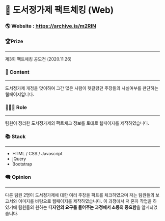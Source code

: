 # 📘 도서정가제 팩트체킹 (Web)

### 🌎 Website : https://archive.is/m2RIN



### 🏆Prize

---

제3회 팩트체킹 공모전 (2020.11.26)

### 📄 Content

---

도서정가제 개정을 맞이하여 그간 많은 사람이 헷갈렸던 주장들의 사실여부를 판단하는 웹페이지입니다.

### 👩🏻‍💻 Role

---

팀원이 정리한 도서정가제의 팩트체크 정보를 토대로 웹페이지를 제작하였습니다.

### 📚 Stack

---

- HTML / CSS / Javascript
- jQuery
- Bootstrap

### 🗨️ Opinion

---

다른 팀원 2명이 도서정가제에 대한 여러 주장을 팩트를 체크하였으며 저는 팀원들의 보고서와 이미지를 바탕으로 웹페이지를 제작하였습니다. 이 과정에서 저 혼자 작업을 하였기에 팀원들의 원하는 **디자인의 요구를 들어주는 과정에서 소통의 중요함**을 알게되었습니다.
